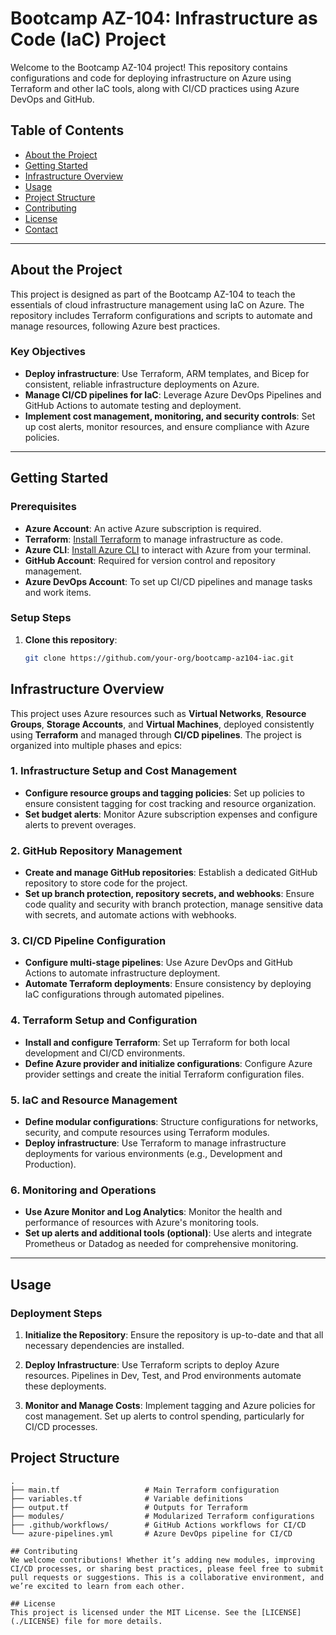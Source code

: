 # Bootcamp AZ-104: Infrastructure as Code (IaC) Project

Welcome to the Bootcamp AZ-104 project! This repository contains configurations and code for deploying infrastructure on Azure using Terraform and other IaC tools, along with CI/CD practices using Azure DevOps and GitHub.

## Table of Contents
- [About the Project](#about-the-project)
- [Getting Started](#getting-started)
- [Infrastructure Overview](#infrastructure-overview)
- [Usage](#usage)
- [Project Structure](#project-structure)
- [Contributing](#contributing)
- [License](#license)
- [Contact](#contact)

---

## About the Project
This project is designed as part of the Bootcamp AZ-104 to teach the essentials of cloud infrastructure management using IaC on Azure. The repository includes Terraform configurations and scripts to automate and manage resources, following Azure best practices.

### Key Objectives
- **Deploy infrastructure**: Use Terraform, ARM templates, and Bicep for consistent, reliable infrastructure deployments on Azure.
- **Manage CI/CD pipelines for IaC**: Leverage Azure DevOps Pipelines and GitHub Actions to automate testing and deployment.
- **Implement cost management, monitoring, and security controls**: Set up cost alerts, monitor resources, and ensure compliance with Azure policies.

---

## Getting Started

### Prerequisites
- **Azure Account**: An active Azure subscription is required.
- **Terraform**: [Install Terraform](https://www.terraform.io/downloads.html) to manage infrastructure as code.
- **Azure CLI**: [Install Azure CLI](https://docs.microsoft.com/cli/azure/install-azure-cli) to interact with Azure from your terminal.
- **GitHub Account**: Required for version control and repository management.
- **Azure DevOps Account**: To set up CI/CD pipelines and manage tasks and work items.

### Setup Steps
1. **Clone this repository**:
   ```bash
   git clone https://github.com/your-org/bootcamp-az104-iac.git

## Infrastructure Overview

This project uses Azure resources such as **Virtual Networks**, **Resource Groups**, **Storage Accounts**, and **Virtual Machines**, deployed consistently using **Terraform** and managed through **CI/CD pipelines**. The project is organized into multiple phases and epics:

### 1. Infrastructure Setup and Cost Management
- **Configure resource groups and tagging policies**: Set up policies to ensure consistent tagging for cost tracking and resource organization.
- **Set budget alerts**: Monitor Azure subscription expenses and configure alerts to prevent overages.

### 2. GitHub Repository Management
- **Create and manage GitHub repositories**: Establish a dedicated GitHub repository to store code for the project.
- **Set up branch protection, repository secrets, and webhooks**: Ensure code quality and security with branch protection, manage sensitive data with secrets, and automate actions with webhooks.

### 3. CI/CD Pipeline Configuration
- **Configure multi-stage pipelines**: Use Azure DevOps and GitHub Actions to automate infrastructure deployment.
- **Automate Terraform deployments**: Ensure consistency by deploying IaC configurations through automated pipelines.

### 4. Terraform Setup and Configuration
- **Install and configure Terraform**: Set up Terraform for both local development and CI/CD environments.
- **Define Azure provider and initialize configurations**: Configure Azure provider settings and create the initial Terraform configuration files.

### 5. IaC and Resource Management
- **Define modular configurations**: Structure configurations for networks, security, and compute resources using Terraform modules.
- **Deploy infrastructure**: Use Terraform to manage infrastructure deployments for various environments (e.g., Development and Production).

### 6. Monitoring and Operations
- **Use Azure Monitor and Log Analytics**: Monitor the health and performance of resources with Azure's monitoring tools.
- **Set up alerts and additional tools (optional)**: Use alerts and integrate Prometheus or Datadog as needed for comprehensive monitoring.

---

## Usage

### Deployment Steps
1. **Initialize the Repository**: Ensure the repository is up-to-date and that all necessary dependencies are installed.
   
2. **Deploy Infrastructure**: Use Terraform scripts to deploy Azure resources. Pipelines in Dev, Test, and Prod environments automate these deployments.

3. **Monitor and Manage Costs**: Implement tagging and Azure policies for cost management. Set up alerts to control spending, particularly for CI/CD processes.

## Project Structure

```plaintext
.
├── main.tf                   # Main Terraform configuration
├── variables.tf              # Variable definitions
├── output.tf                 # Outputs for Terraform
├── modules/                  # Modularized Terraform configurations
├── .github/workflows/        # GitHub Actions workflows for CI/CD
└── azure-pipelines.yml       # Azure DevOps pipeline for CI/CD

## Contributing
We welcome contributions! Whether it’s adding new modules, improving CI/CD processes, or sharing best practices, please feel free to submit pull requests or suggestions. This is a collaborative environment, and we’re excited to learn from each other.

## License
This project is licensed under the MIT License. See the [LICENSE](./LICENSE) file for more details.



